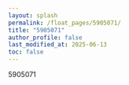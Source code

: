 ```yaml
---
layout: splash
permalink: /float_pages/5905071/
title: "5905071"
author_profile: false
last_modified_at: 2025-06-13
toc: false
---
```

 
5905071

